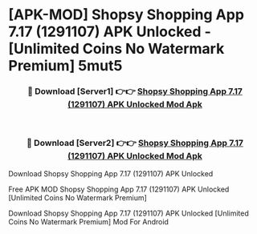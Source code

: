 # [APK-MOD] Shopsy Shopping App 7.17 (1291107) APK Unlocked - [Unlimited Coins No Watermark Premium] 5mut5



<div align="center">
<h3>🔴 Download [Server1] 👉👉 <a href="https://momento.my/?title=Shopsy_Shopping_App_7.17_(1291107)_APK_Unlocked">Shopsy Shopping App 7.17 (1291107) APK Unlocked Mod Apk</a></h3><br>

<h3>🔴 Download [Server2] 👉👉 <a href="https://momento.my/?title=Shopsy_Shopping_App_7.17_(1291107)_APK_Unlocked">Shopsy Shopping App 7.17 (1291107) APK Unlocked Mod Apk</a></h3>
</div>



Download Shopsy Shopping App 7.17 (1291107) APK Unlocked 

Free APK MOD Shopsy Shopping App 7.17 (1291107) APK Unlocked [Unlimited Coins No Watermark Premium]

Download Shopsy Shopping App 7.17 (1291107) APK Unlocked [Unlimited Coins No Watermark Premium] Mod For Android
